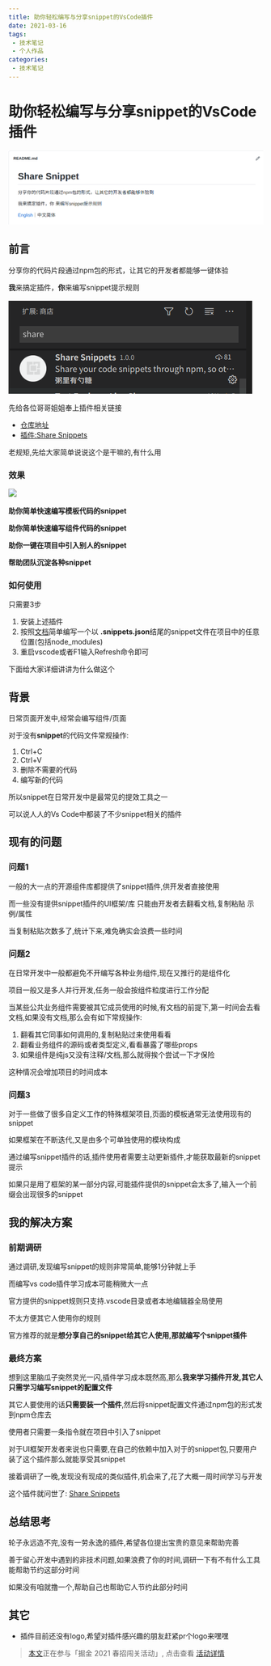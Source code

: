 ```yaml
---
title: 助你轻松编写与分享snippet的VsCode插件
date: 2021-03-16
tags:
 - 技术笔记
 - 个人作品
categories:
 - 技术笔记
---
```

# 助你轻松编写与分享snippet的VsCode插件

![图片](./share-snippets/MTYxNTg5OTg3Njc4OA==615899876788.png?s1=https%3A//img.cdn.sugarat.top/mdImg/MTYxNTg5OTg3Njc4OA%3D%3D615899876788)

## 前言
分享你的代码片段通过npm包的形式，让其它的开发者都能够一键体验

**我**来搞定插件，**你**来编写snippet提示规则

![图片](./share-snippets/MTYxNTkwMDE3NDcwMw==615900174703.png?s1=https%3A//img.cdn.sugarat.top/mdImg/MTYxNTkwMDE3NDcwMw%3D%3D615900174703)

先给各位哥哥姐姐奉上插件相关链接
* [仓库地址](https://github.com/ATQQ/ShareSnippet)
* [插件:Share Snippets](https://marketplace.visualstudio.com/items?itemName=sugar.snippet)

老规矩,先给大家简单说说这个是干嘛的,有什么用

### 效果
![](./share-snippets/snippet1.gif?s1=https%3A//img.cdn.sugarat.top/images/snippet/snippet1.gif)

**助你简单快速编写模板代码的snippet**

**助你简单快速编写组件代码的snippet**

**助你一键在项目中引入别人的snippet**

**帮助团队沉淀各种snippet**

### 如何使用
只需要3步

1. 安装上述插件
2. 按照[文档](https://github.com/ATQQ/ShareSnippet/blob/master/README.md#%E5%8A%9F%E8%83%BD)简单编写一个以 **.snippets.json**结尾的snippet文件在项目中的任意位置(包括node_modules)
3. 重启vscode或者F1输入Refresh命令即可

下面给大家详细讲讲为什么做这个

## 背景
日常页面开发中,经常会编写组件/页面

对于没有**snippet**的代码文件常规操作:
1. Ctrl+C
2. Ctrl+V
3. 删除不需要的代码
4. 编写新的代码

所以snippet在日常开发中是最常见的提效工具之一

可以说人人的Vs Code中都装了不少snippet相关的插件

## 现有的问题

### 问题1
一般的大一点的开源组件库都提供了snippet插件,供开发者直接使用

而一些没有提供snippet插件的UI框架/库 只能由开发者去翻看文档,复制粘贴 示例/属性

当复制粘贴次数多了,统计下来,难免确实会浪费一些时间

### 问题2
在日常开发中一般都避免不开编写各种业务组件,现在又推行的是组件化

项目一般又是多人并行开发,任务一般会按组件粒度进行工作分配

当某些公共业务组件需要被其它成员使用的时候,有文档的前提下,第一时间会去看文档,如果没有文档,那么会有如下常规操作:
1. 翻看其它同事如何调用的,复制粘贴过来使用看看
2. 翻看业务组件的源码或者类型定义,看看暴露了哪些props
3. 如果组件是纯js又没有注释/文档,那么就得挨个尝试一下才保险

这种情况会增加项目的时间成本

### 问题3
对于一些做了很多自定义工作的特殊框架项目,页面的模板通常无法使用现有的snippet

如果框架在不断迭代,又是由多个可单独使用的模块构成

通过编写snippet插件的话,插件使用者需要主动更新插件,才能获取最新的snippet提示

如果只是用了框架的某一部分内容,可能插件提供的snippet会太多了,输入一个前缀会出现很多的snippet

## 我的解决方案
### 前期调研
通过调研,发现编写snippet的规则非常简单,能够1分钟就上手

而编写vs code插件学习成本可能稍微大一点

官方提供的snippet规则只支持.vscode目录或者本地编辑器全局使用

不太方便其它人使用你的规则

官方推荐的就是**想分享自己的snippet给其它人使用,那就编写个snippet插件**

### 最终方案
想到这里脑瓜子突然灵光一闪,插件学习成本既然高,那么**我来学习插件开发,其它人只需学习编写snippet的配置文件**

其它人要使用的话**只需要装一个插件**,然后将snippet配置文件通过npm包的形式发到npm仓库去

使用者只需要一条指令就在项目中引入了snippet

对于UI框架开发者来说也只需要,在自己的依赖中加入对于的snippet包,只要用户装了这个插件那么就能享受其snippet

接着调研了一晚,发现没有现成的类似插件,机会来了,花了大概一周时间学习与开发

这个插件就问世了: [Share Snippets](https://marketplace.visualstudio.com/items?itemName=sugar.snippet)

## 总结思考
轮子永远造不完,没有一劳永逸的插件,希望各位提出宝贵的意见来帮助完善

善于留心开发中遇到的非技术问题,如果浪费了你的时间,调研一下有不有什么工具能帮助节约这部分时间

如果没有咱就撸一个,帮助自己也帮助它人节约此部分时间

## 其它
* 插件目前还没有logo,希望对插件感兴趣的朋友赶紧pr个logo来嘿嘿

>[本文](https://juejin.cn/post/6940258156232736798)正在参与「掘金 2021 春招闯关活动」, 点击查看 [活动详情](https://juejin.cn/post/6939329638506168334)

